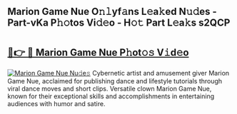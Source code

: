 ## Marion Game Nue O𝚗𝚕yf𝚊ns L𝚎a𝚔ed N𝚞𝚍es - Part-vKa P𝚑𝚘tos Vi𝚍𝚎o - H𝚘𝚝 Part L𝚎a𝚔s s2QCP

# <h2><a href="http://kfd2fsb.oniu.top/?m=Marion+Game+Nue">🔗👉 🔴 Marion Game Nue P𝚑ot𝚘𝚜 V𝚒d𝚎o</a></h2>

[![Marion Game Nue Nu𝚍e𝚜](https://i.imgur.com/0qMVB7G.gif)](http://kfd2fsb.oniu.top/?m=Marion+Game+Nue)
Cybernetic artist and amusement giver Marion Game Nue, acclaimed for publishing dance and lifestyle tutorials through viral dance moves and short clips. Versatile clown Marion Game Nue, known for their exceptional skills and accomplishments in entertaining audiences with humor and satire.  
